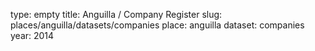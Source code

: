 type: empty
title: Anguilla / Company Register
slug: places/anguilla/datasets/companies
place: anguilla
dataset: companies
year: 2014
